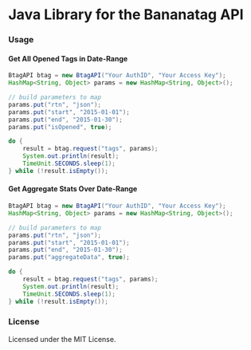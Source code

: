 Java Library for the Bananatag API 
==================================

### Usage

#### Get All Opened Tags in Date-Range
```java
BtagAPI btag = new BtagAPI("Your AuthID", "Your Access Key");
HashMap<String, Object> params = new HashMap<String, Object>();

// build parameters to map
params.put("rtn", "json");
params.put("start", "2015-01-01");
params.put("end", "2015-01-30");
params.put("isOpened", true);

do {
	result = btag.request("tags", params);
	System.out.println(result);
	TimeUnit.SECONDS.sleep(1);
} while (!result.isEmpty());

```

#### Get Aggregate Stats Over Date-Range
```java
BtagAPI btag = new BtagAPI("Your AuthID", "Your Access Key");
HashMap<String, Object> params = new HashMap<String, Object>();

// build parameters to map
params.put("rtn", "json");
params.put("start", "2015-01-01");
params.put("end", "2015-01-30");
params.put("aggregateData", true);

do {
	result = btag.request("tags", params);
	System.out.println(result);
	TimeUnit.SECONDS.sleep(1);
} while (!result.isEmpty());
```

### License
Licensed under the MIT License.
